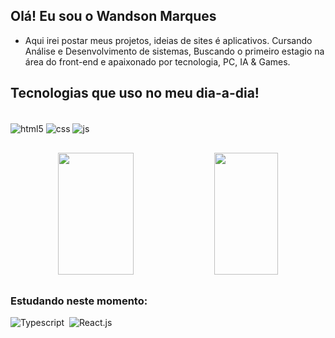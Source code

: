 ## Olá! Eu sou o Wandson Marques
- Aqui irei postar meus projetos, ideias de sites é aplicativos. Cursando Análise e Desenvolvimento de sistemas, Buscando o primeiro estagio na área do front-end e
apaixonado por tecnologia, PC, IA & Games. 

## Tecnologias que uso no meu dia-a-dia!

<div style="display: inline_block"><br>
  <img align="center" alt="html5" src="https://img.shields.io/badge/HTML5-E34F26?style=for-the-badge&logo=html5&logoColor=white" />
  <img align="center" alt="css" src="https://img.shields.io/badge/CSS3-1572B6?style=for-the-badge&logo=css3&logoColor=white" />
  <img align="center" alt="js" src="https://img.shields.io/badge/JavaScript-F7DF1E?style=for-the-badge&logo=javascript&logoColor=black" />
</div>

##

<div align="center">  
  <img width="49%" height="195px" src="https://github-readme-stats.vercel.app/api?username=wanddmarques&theme=dark&show_icons=true&count_private=true)](https://github.com/omariosouto)" /> 
<img width="45%" height="195px" src="https://github-readme-stats.vercel.app/api/top-langs/?username=wanddmarques&layout=compact&hide_border=true&title_color=F0F8FF&text_color=00FA9A&bg_color=363636" />
</div>
 
##

### Estudando neste momento:
![Typescript](https://img.shields.io/badge/-JavaScript-0D1117?style=for-the-badge&logo=javascript&labelColor=0D1117&textColor=0D1117)&nbsp;
![React.js](https://img.shields.io/badge/-React.js-0D1117?style=for-the-badge&logo=react&labelColor=0D1117)&nbsp;
